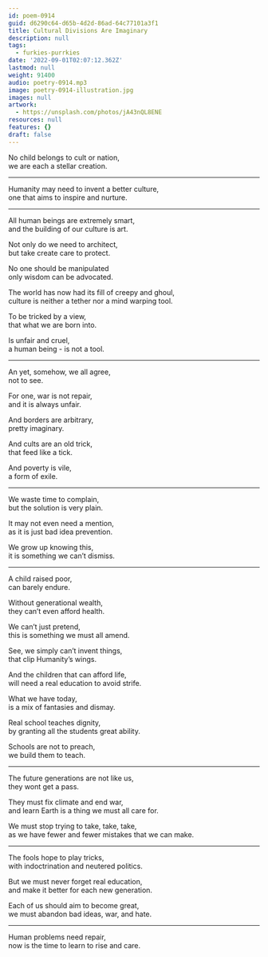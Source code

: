 ```yaml
---
id: poem-0914
guid: d6290c64-d65b-4d2d-86ad-64c77101a3f1
title: Cultural Divisions Are Imaginary
description: null
tags:
  - furkies-purrkies
date: '2022-09-01T02:07:12.362Z'
lastmod: null
weight: 91400
audio: poetry-0914.mp3
image: poetry-0914-illustration.jpg
images: null
artwork:
  - https://unsplash.com/photos/jA43nQL8ENE
resources: null
features: {}
draft: false
---
```


No child belongs to cult or nation,\
we are each a stellar creation.

---

Humanity may need to invent a better culture,\
one that aims to inspire and nurture.

---

All human beings are extremely smart,\
and the building of our culture is art.

Not only do we need to architect,\
but take create care to protect.

No one should be manipulated\
only wisdom can be advocated.

The world has now had its fill of creepy and ghoul,\
culture is neither a tether nor a mind warping tool.

To be tricked by a view,\
that what we are born into.

Is unfair and cruel,\
a human being - is not a tool.

---

An yet, somehow, we all agree,\
not to see.

For one, war is not repair,\
and it is always unfair.

And borders are arbitrary,\
pretty imaginary.

And cults are an old trick,\
that feed like a tick.

And poverty is vile,\
a form of exile.

---

We waste time to complain,\
but the solution is very plain.

It may not even need a mention,\
as it is just bad idea prevention.

We grow up knowing this,\
it is something we can’t dismiss.

---

A child raised poor,\
can barely endure.

Without generational wealth,\
they can’t even afford health.

We can’t just pretend,\
this is something we must all amend.

See, we simply can’t invent things,\
that clip Humanity’s wings.

And the children that can afford life,\
will need a real education to avoid strife.

What we have today,\
is a mix of fantasies and dismay.

Real school teaches dignity,\
by granting all the students great ability.

Schools are not to preach,\
we build them to teach.

---

The future generations are not like us,\
they wont get a pass.

They must fix climate and end war,\
and learn Earth is a thing we must all care for.

We must stop trying to take, take, take,\
as we have fewer and fewer mistakes that we can make.

---

The fools hope to play tricks,\
with indoctrination and neutered politics.

But we must never forget real education,\
and make it better for each new generation.

Each of us should aim to become great,\
we must abandon bad ideas, war, and hate.

---

Human problems need repair,\
now is the time to learn to rise and care.
